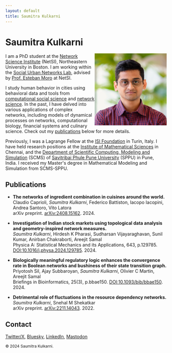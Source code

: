```yaml
---
layout: default
title: Saumitra Kulkarni
---
```


# Saumitra Kulkarni

<img align="right"  width="225" height="225" src="images/netsi_photo.jpeg">

I am a PhD student at the [Network Science Institute](https://www.networkscienceinstitute.org/) (NetSI), Northeastern University in Boston. I am working within the [Social Urban Networks Lab](https://www.socialurban.net/), advised by [Prof. Esteban Moro](http://estebanmoro.org/) at NetSI.

I study human behavior in cities using behavioral data and tools from [computational social science](https://en.wikipedia.org/wiki/Computational_social_science) and [network science](https://en.wikipedia.org/wiki/Network_science). In the past, I have delved into various applications of complex networks, including models of dynamical processes on networks, computational biology, financial systems and culinary science. Check out my [publications](#Publications) below for more details.

Previously, I was a Lagrange Fellow at the [ISI Foundation](https://www.isi.it/) in Turin, Italy. I have held research positions at the [Institute of Mathematical Sciences](https://www.imsc.res.in/) in Chennai, and the [Department of Scientific Computing, Modeling and Simulation](https://scms.unipune.ac.in/) (SCMS) of [Savitribai Phule Pune University](http://www.unipune.ac.in/) (SPPU) in Pune, India. I received my Master's degree in Mathematical Modeling and Simulation from SCMS-SPPU.

<a name="Publications"></a>
## Publications

- **The networks of ingredient combination in cuisines around the world.**\
  Claudio Caprioli, _Saumitra Kulkarni_, Federico Battiston, Iacopo Iacopini, Andrea Santoro, Vito Latora\
  arXiv preprint. [arXiv:2408.15162](https://arxiv.org/abs/2408.15162). 2024.

- **Investigation of Indian stock markets using topological data analysis and geometry-inspired network measures.**\
  _Saumitra Kulkarni_, Hirdesh K Pharasi, Sudharsan Vijayaraghavan, Sunil Kumar, Anirban Chakraborti, Areejit Samal\
  Physica A: Statistical Mechanics and its Applications, 643, p.129785. [DOI:10.1016/j.physa.2024.129785](https://doi.org/10.1016/j.physa.2024.129785). 2024.

- **Biologically meaningful regulatory logic enhances the convergence rate in Boolean networks and bushiness of their state transition graph.**\
  Priyotosh Sil, Ajay Subbaroyan, _Saumitra Kulkarni_, Olivier C Martin, Areejit Samal\
  Briefings in Bioinformatics, 25(3), p.bbae150. [DOI:10.1093/bib/bbae150](https://doi.org/10.1093/bib/bbae150). 2024.

- **Detrimental role of fluctuations in the resource dependency networks.**\
  _Saumitra Kulkarni_, Snehal M Shekatkar\
  arXiv preprint. [arXiv:2211.14043](https://arxiv.org/abs/2211.14043). 2022.

<a name="Contact"></a>
## Contact

<a rel="me" href="https://x.com/SaumitraNetSci">Twitter/X</a>,
<a rel="me" href="https://bsky.app/profile/saumitranetsci.bsky.social">Bluesky</a>,
<a rel="me" href="https://www.linkedin.com/in/saumitranetsci/">LinkedIn</a>,
<a rel="me" href="https://mastodon.social/@SaumitraNetSci">Mastodon</a>

<footer>
    <p class="copyright" style="font-size: 12px">© 2024 Saumitra Kulkarni.</p>
</footer>
